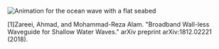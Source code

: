 ![Animation for the ocean wave with a flat seabed](https://github.com/KaiyuLi-1891/OceanWaveSimulation/blob/main/wave_flat.gif)

[1]Zareei, Ahmad, and Mohammad-Reza Alam. "Broadband Wall-less Waveguide for Shallow Water Waves." arXiv preprint arXiv:1812.02221 (2018).

